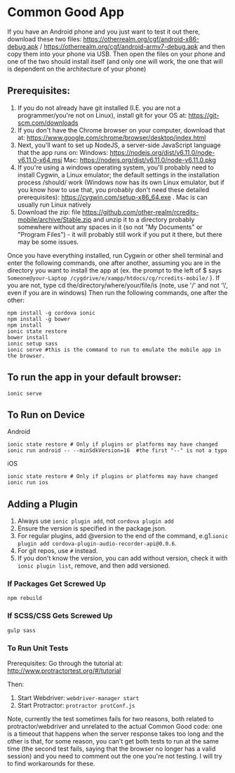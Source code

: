 # Common Good App

If you have an Android phone and you just want to test it out there, download these two files: https://otherrealm.org/cgf/android-x86-debug.apk / https://otherrealm.org/cgf/android-armv7-debug.apk and then copy them into your phone via USB.  Then open the files on your phone and one of the two should install itself (and only one will work, the one that will is dependent on the architecture of your phone)

## Prerequisites:
1.	If you do not already have git installed (I.E. you are not a programmer/you're not on Linux), install git for your OS at: https://git-scm.com/downloads 
2.	If you don't have the Chrome browser on your computer, download that at: https://www.google.com/chrome/browser/desktop/index.html
3.	Next, you'll want to set up NodeJS, a server-side JavaScript language that the app runs on:
Windows: https://nodejs.org/dist/v6.11.0/node-v6.11.0-x64.msi
Mac: https://nodejs.org/dist/v6.11.0/node-v6.11.0.pkg
4.	If you're using a windows operating system, you'll probably need to install Cygwin, a Linux emulator; the default settings in the installation process /should/ work (Windows now has its own Linux emulator, but if you know how to use that, you probably don't need these detailed prerequisites): https://cygwin.com/setup-x86_64.exe .  Mac is can usually run Linux natively
5.	Download the zip: file https://github.com/other-realm/rcredits-mobile/archive/Stable.zip and unzip it to a directory probably somewhere without any spaces in it (so not "My Documents" or "Program Files") - it will probably still work if you put it there, but there may be some issues.


Once you have everything installed, run Cygwin or other shell terminal and enter the following commands, one after another, assuming you are in the directory you want to install the app at (ex. the prompt to the left of $ says `Someone@your-Laptop /cygdrive/e/xampp/htdocs/cg/rcredits-mobile/` ).  If you are not, type cd the/directory/where/your/file/is (note, use '/' and not '\\', even if you are in windows)
Then run the following commands, one after the other:


```
npm install -g cordova ionic
npm install -g bower
npm install
ionic state restore
bower install
ionic setup sass
ionic serve #this is the command to run to emulate the mobile app in the browser.
```

## To run the app in your default browser:
```
ionic serve
```
## To Run on Device
Android
```
ionic state restore # Only if plugins or platforms may have changed
ionic run android -- --minSdkVersion=16  #the first "--" is not a typo
```

iOS
```
ionic state restore # Only if plugins or platforms may have changed
ionic run ios
```
## Adding a Plugin


1. Always use `ionic plugin add`, not `cordova plugin add`
2. Ensure the version is specified in the package.json.
3. For regular plugins, add @version to the end of the command, e.g1.`ionic plugin add cordova-plugin-audio-recorder-api@0.0.6`.
4. For git repos, use `#` instead.
5. If you don't know the version, you can add without version, check it with `ionic plugin list`, remove, and then add versioned.



### If Packages Get Screwed Up

`npm rebuild`

### If SCSS/CSS Gets Screwed Up

`gulp sass`

### To Run Unit Tests

Prerequisites:
Go through the tutorial at: http://www.protractortest.org/#/tutorial

Then:
1. Start Webdriver:
`webdriver-manager start`
2. Start Protractor:
`protractor protConf.js`


Note, currently the test sometimes fails for two reasons, both related to protractor/webdriver and unrelated to the actual Common Good code: one is a timeout that happens when the server response takes too long and the other is that, for some reason, you can't get both tests to run at the same time (the second test fails, saying that the browser no longer has a valid session) and you need to comment out the one you're not testing.  I will try to find workarounds for these.
